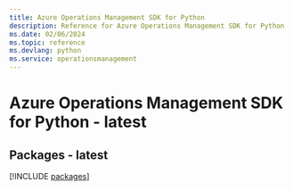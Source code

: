 ```yaml
---
title: Azure Operations Management SDK for Python
description: Reference for Azure Operations Management SDK for Python
ms.date: 02/06/2024
ms.topic: reference
ms.devlang: python
ms.service: operationsmanagement
---
```

# Azure Operations Management SDK for Python - latest
## Packages - latest
[!INCLUDE [packages](operations-management-index.md)]